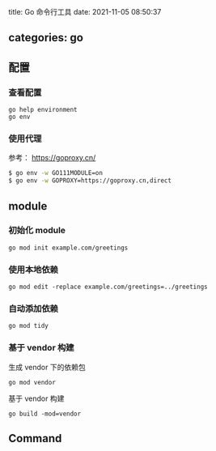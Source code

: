 title: Go 命令行工具
date: 2021-11-05 08:50:37

## categories: go

## 配置

### 查看配置

```
go help environment
go env
```

### 使用代理

参考： https://goproxy.cn/

```sh
$ go env -w GO111MODULE=on
$ go env -w GOPROXY=https://goproxy.cn,direct
```

## module

### 初始化 module

```
go mod init example.com/greetings
```

### 使用本地依赖

```
go mod edit -replace example.com/greetings=../greetings
```

### 自动添加依赖

```
go mod tidy
```

### 基于 vendor 构建

生成 vendor 下的依赖包

```
go mod vendor
```

基于 vendor 构建

```
go build -mod=vendor
```

## Command
